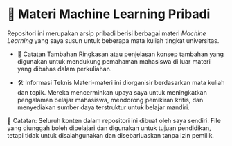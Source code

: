 # 📘 Materi Machine Learning Pribadi 

<!-- PORTFOLIO-START: detailedDescription -->
Repositori ini merupakan arsip pribadi berisi berbagai materi _Machine Learning_ yang saya susun untuk beberapa mata kuliah tingkat universitas.
<!-- PORTFOLIO-END: detailedDescription -->

- 🧠 Catatan Tambahan
Ringkasan atau penjelasan konsep tambahan yang digunakan untuk mendukung pemahaman mahasiswa di luar materi yang dibahas dalam perkuliahan.

- 🛠️ Informasi Teknis
Materi-materi ini diorganisir berdasarkan mata kuliah dan topik. Mereka mencerminkan upaya saya untuk meningkatkan pengalaman belajar mahasiswa, mendorong pemikiran kritis, dan menyediakan sumber daya terstruktur untuk belajar mandiri.

📌 Catatan: Seluruh konten dalam repositori ini dibuat oleh saya sendiri. File yang diunggah boleh dipelajari dan digunakan untuk tujuan pendidikan, tetapi tidak untuk disalahgunakan dan disebarluaskan tanpa izin pemilik.
